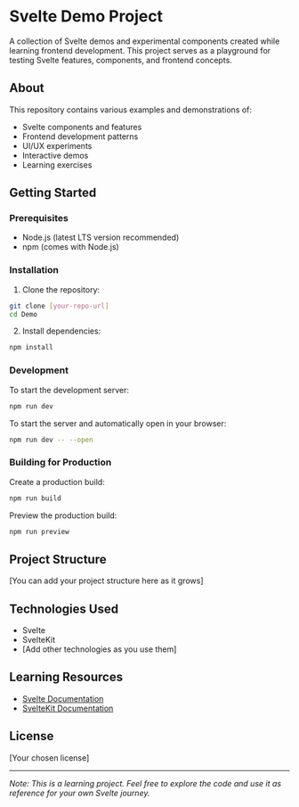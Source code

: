 # Svelte Demo Project

A collection of Svelte demos and experimental components created while learning frontend development. This project serves as a playground for testing Svelte features, components, and frontend concepts.

## About

This repository contains various examples and demonstrations of:
- Svelte components and features
- Frontend development patterns
- UI/UX experiments
- Interactive demos
- Learning exercises

## Getting Started

### Prerequisites
- Node.js (latest LTS version recommended)
- npm (comes with Node.js)

### Installation

1. Clone the repository:
```bash
git clone [your-repo-url]
cd Demo
```

2. Install dependencies:
```bash
npm install
```

### Development

To start the development server:
```bash
npm run dev
```

To start the server and automatically open in your browser:
```bash
npm run dev -- --open
```

### Building for Production

Create a production build:
```bash
npm run build
```

Preview the production build:
```bash
npm run preview
```

## Project Structure
[You can add your project structure here as it grows]

## Technologies Used
- Svelte
- SvelteKit
- [Add other technologies as you use them]

## Learning Resources
- [Svelte Documentation](https://svelte.dev/docs)
- [SvelteKit Documentation](https://kit.svelte.dev/docs)

## License
[Your chosen license]

---
*Note: This is a learning project. Feel free to explore the code and use it as reference for your own Svelte journey.*